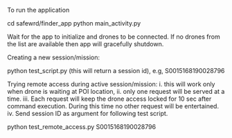 To run the application


cd safewrd/finder_app
python main_activity.py

Wait for the app to initialize and drones to be connected. If no drones from the list are available
then app will gracefully shutdown.


Creating a new session/mission:

python test_script.py
(this will return a session id), e.g, S0015168190028796


Trying remote access during active session/mission:
i. this will work only when drone is waiting at POI location,
ii. only one request will be served at a time.
iii. Each request will keep the drone access locked for 10 sec after command execution.
     During this time no other request will be entertained.
iv. Send session ID as argument for following test script.


python test_remote_access.py S0015168190028796